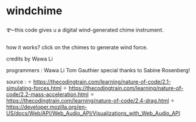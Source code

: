 # windchime

࿐this code gives u a digital wind-generated chime instrument. 

how it works?
click on the chimes to generate wind force.


credits
by Wawa Li

programmers :
Wawa Li
Tom Gauthier
special thanks to Sabine Rosenberg!

source :
✧ https://thecodingtrain.com/learning/nature-of-code/2.1-simulating-forces.html
✧ https://thecodingtrain.com/learning/nature-of-code/2.2-mass-acceleration.html
✧ https://thecodingtrain.com/learning/nature-of-code/2.4-drag.html
✧ https://developer.mozilla.org/en-US/docs/Web/API/Web_Audio_API/Visualizations_with_Web_Audio_API 


